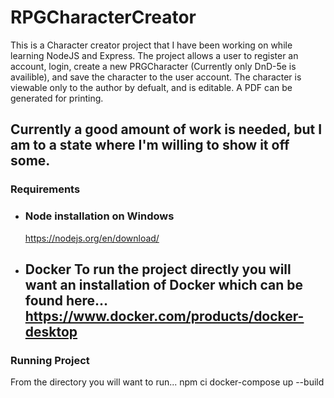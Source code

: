 # RPGCharacterCreator

This is a Character creator project that I have been working on while learning NodeJS and Express. The project allows a user to register an account, login, create a new PRGCharacter
(Currently only DnD-5e is availible), and save the character to the user account. The character is viewable only to the author by defualt, and is editable. 
A PDF can be generated for printing.

Currently a good amount of work is needed, but I am to a state where I'm willing to show it off some.
---
### Requirements
- ### Node installation on Windows
  https://nodejs.org/en/download/
- Docker
  To run the project directly you will want an installation of Docker which can be found here...
  https://www.docker.com/products/docker-desktop
  ---
### Running Project
  From the directory you will want to run...
  npm ci
  docker-compose up --build
  
